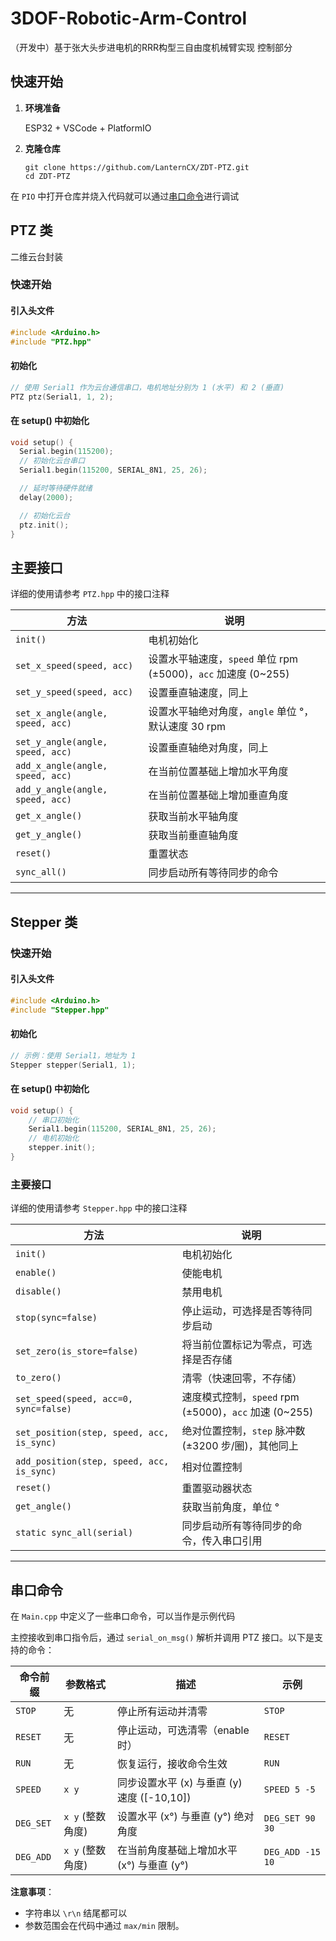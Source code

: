 # 3DOF-Robotic-Arm-Control

（开发中）基于张大头步进电机的RRR构型三自由度机械臂实现 控制部分

## 快速开始

1. **环境准备**

   ESP32 + VSCode + PlatformIO

2. **克隆仓库**

   ```
   git clone https://github.com/LanternCX/ZDT-PTZ.git
   cd ZDT-PTZ
   ```

在 `PIO` 中打开仓库并烧入代码就可以通过[串口命令](#串口命令)进行调试

## PTZ 类

二维云台封装

### 快速开始

#### 引入头文件

```cpp
#include <Arduino.h>
#include "PTZ.hpp"
```

#### 初始化

```cpp
// 使用 Serial1 作为云台通信串口，电机地址分别为 1 (水平) 和 2 (垂直)
PTZ ptz(Serial1, 1, 2);
```

#### 在 setup() 中初始化

```cpp
void setup() {
  Serial.begin(115200);
  // 初始化云台串口
  Serial1.begin(115200, SERIAL_8N1, 25, 26);

  // 延时等待硬件就绪
  delay(2000);

  // 初始化云台
  ptz.init();
}
```

## 主要接口

详细的使用请参考 `PTZ.hpp` 中的接口注释

| 方法                             | 说明                                                         |
| -------------------------------- | ------------------------------------------------------------ |
| `init()`                         | 电机初始化                                                   |
| `set_x_speed(speed, acc)`        | 设置水平轴速度，`speed` 单位 rpm (±5000)，`acc` 加速度 (0~255) |
| `set_y_speed(speed, acc)`        | 设置垂直轴速度，同上                                         |
| `set_x_angle(angle, speed, acc)` | 设置水平轴绝对角度，`angle` 单位 °，默认速度 30 rpm          |
| `set_y_angle(angle, speed, acc)` | 设置垂直轴绝对角度，同上                                     |
| `add_x_angle(angle, speed, acc)` | 在当前位置基础上增加水平角度                                 |
| `add_y_angle(angle, speed, acc)` | 在当前位置基础上增加垂直角度                                 |
| `get_x_angle()`                  | 获取当前水平轴角度                                           |
| `get_y_angle()`                  | 获取当前垂直轴角度                                           |
| `reset()`                        | 重置状态                                                     |
| `sync_all()`                     | 同步启动所有等待同步的命令                                   |

------

## Stepper 类

### 快速开始

#### 引入头文件

```cpp
#include <Arduino.h>
#include "Stepper.hpp"
```

#### 初始化

```cpp
// 示例：使用 Serial1，地址为 1
Stepper stepper(Serial1, 1);
```

#### 在 setup() 中初始化

```cpp
void setup() {
    // 串口初始化
    Serial1.begin(115200, SERIAL_8N1, 25, 26);
    // 电机初始化
    stepper.init();
}
```

### 主要接口

详细的使用请参考 `Stepper.hpp` 中的接口注释

| 方法                                      | 说明                                                  |
| ----------------------------------------- | ----------------------------------------------------- |
| `init()`                                  | 电机初始化                                            |
| `enable()`                                | 使能电机                                              |
| `disable()`                               | 禁用电机                                              |
| `stop(sync=false)`                        | 停止运动，可选择是否等待同步启动                      |
| `set_zero(is_store=false)`                | 将当前位置标记为零点，可选择是否存储                  |
| `to_zero()`                               | 清零（快速回零，不存储）                              |
| `set_speed(speed, acc=0, sync=false)`     | 速度模式控制，`speed` rpm (±5000)，`acc` 加速 (0~255) |
| `set_position(step, speed, acc, is_sync)` | 绝对位置控制，`step` 脉冲数 (±3200 步/圈)，其他同上   |
| `add_position(step, speed, acc, is_sync)` | 相对位置控制                                          |
| `reset()`                                 | 重置驱动器状态                                        |
| `get_angle()`                             | 获取当前角度，单位 °                                  |
| `static sync_all(serial)`                 | 同步启动所有等待同步的命令，传入串口引用              |

------

## 串口命令

在 `Main.cpp` 中定义了一些串口命令，可以当作是示例代码

主控接收到串口指令后，通过 `serial_on_msg()` 解析并调用 PTZ 接口。以下是支持的命令：

| 命令前缀  | 参数格式         | 描述                                        | 示例             |
| --------- | ---------------- | ------------------------------------------- | ---------------- |
| `STOP`    | 无               | 停止所有运动并清零                          | `STOP`           |
| `RESET`   | 无               | 停止运动，可选清零（enable 时）             | `RESET`          |
| `RUN`     | 无               | 恢复运行，接收命令生效                      | `RUN`            |
| `SPEED`   | `x y`            | 同步设置水平 (x) 与垂直 (y) 速度 ([-10,10]) | `SPEED 5 -5`     |
| `DEG_SET` | `x y` (整数角度) | 设置水平 (x°) 与垂直 (y°) 绝对角度          | `DEG_SET 90 30`  |
| `DEG_ADD` | `x y` (整数角度) | 在当前角度基础上增加水平 (x°) 与垂直 (y°)   | `DEG_ADD -15 10` |

**注意事项**：

- 字符串以 `\r\n` 结尾都可以
- 参数范围会在代码中通过 `max/min` 限制。
